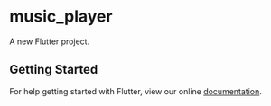 # music_player

A new Flutter project.

## Getting Started

For help getting started with Flutter, view our online
[documentation](https://flutter.io/).
